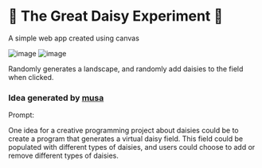 # 🌼 The Great Daisy Experiment 🌼

A simple web app created using canvas


![image](https://user-images.githubusercontent.com/19466053/195704940-b0380d46-000a-4901-ba32-f0d08b4edce1.png)
![image](https://user-images.githubusercontent.com/19466053/195705303-4da8d2c8-9df1-48a0-9bee-5d0a64da89f4.png)

Randomly generates a landscape, and randomly add daisies to the field when clicked.

### Idea generated by [musa](https://musa.dikson.xyz/)
Prompt:

One idea for a creative programming project about daisies could be to create a program that generates a virtual daisy field. This field could be populated with different types of daisies, and users could choose to add or remove different types of daisies. 
